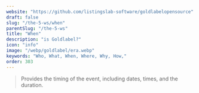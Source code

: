 ```yaml
---
website: "https://github.com/listingslab-software/goldlabelopensource"
draft: false
slug: "/the-5-ws/when"
parentSlug: "/the-5-ws"
title: "When"
description: "is Goldlabel?"
icon: "info"
image: "/webp/goldlabel/era.webp"
keywords: "Who, What, When, Where, Why, How,"
order: 303
---
```


> Provides the timing of the event, including dates, times, and the duration.
